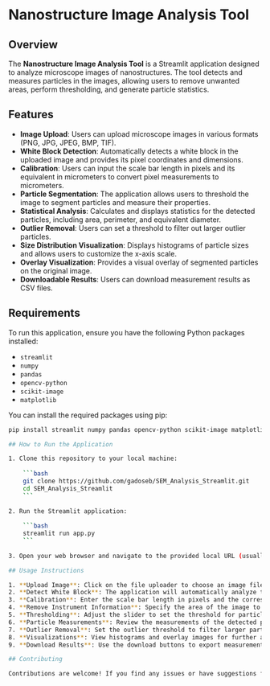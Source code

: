 # Nanostructure Image Analysis Tool

## Overview

The **Nanostructure Image Analysis Tool** is a Streamlit application designed to analyze microscope images of nanostructures. The tool detects and measures particles in the images, allowing users to remove unwanted areas, perform thresholding, and generate particle statistics.

## Features

- **Image Upload**: Users can upload microscope images in various formats (PNG, JPG, JPEG, BMP, TIF).
- **White Block Detection**: Automatically detects a white block in the uploaded image and provides its pixel coordinates and dimensions.
- **Calibration**: Users can input the scale bar length in pixels and its equivalent in micrometers to convert pixel measurements to micrometers.
- **Particle Segmentation**: The application allows users to threshold the image to segment particles and measure their properties.
- **Statistical Analysis**: Calculates and displays statistics for the detected particles, including area, perimeter, and equivalent diameter.
- **Outlier Removal**: Users can set a threshold to filter out larger outlier particles.
- **Size Distribution Visualization**: Displays histograms of particle sizes and allows users to customize the x-axis scale.
- **Overlay Visualization**: Provides a visual overlay of segmented particles on the original image.
- **Downloadable Results**: Users can download measurement results as CSV files.

## Requirements

To run this application, ensure you have the following Python packages installed:

- `streamlit`
- `numpy`
- `pandas`
- `opencv-python`
- `scikit-image`
- `matplotlib`

You can install the required packages using pip:

```bash
pip install streamlit numpy pandas opencv-python scikit-image matplotlib

## How to Run the Application

1. Clone this repository to your local machine:
    
    ```bash
    git clone https://github.com/gadoseb/SEM_Analysis_Streamlit.git
    cd SEM_Analysis_Streamlit   
    ```
    
2. Run the Streamlit application:
    
    ```bash
    streamlit run app.py
    ```
    
3. Open your web browser and navigate to the provided local URL (usually `http://localhost:8501`).

## Usage Instructions

1. **Upload Image**: Click on the file uploader to choose an image file.
2. **Detect White Block**: The application will automatically analyze the uploaded image for a white block and display its dimensions.
3. **Calibration**: Enter the scale bar length in pixels and the corresponding length in micrometers.
4. **Remove Instrument Information**: Specify the area of the image to be removed.
5. **Thresholding**: Adjust the slider to set the threshold for particle segmentation.
6. **Particle Measurements**: Review the measurements of the detected particles in the displayed table.
7. **Outlier Removal**: Set the outlier threshold to filter larger particles.
8. **Visualizations**: View histograms and overlay images for further analysis.
9. **Download Results**: Use the download buttons to export measurement data as CSV files.

## Contributing

Contributions are welcome! If you find any issues or have suggestions for improvements, feel free to open an issue or submit a pull request.
